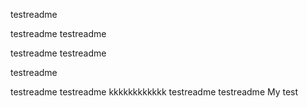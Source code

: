 testreadme

testreadme
testreadme

testreadme
testreadme

testreadme

testreadme
testreadme
kkkkkkkkkkkk
testreadme
testreadme
My test








